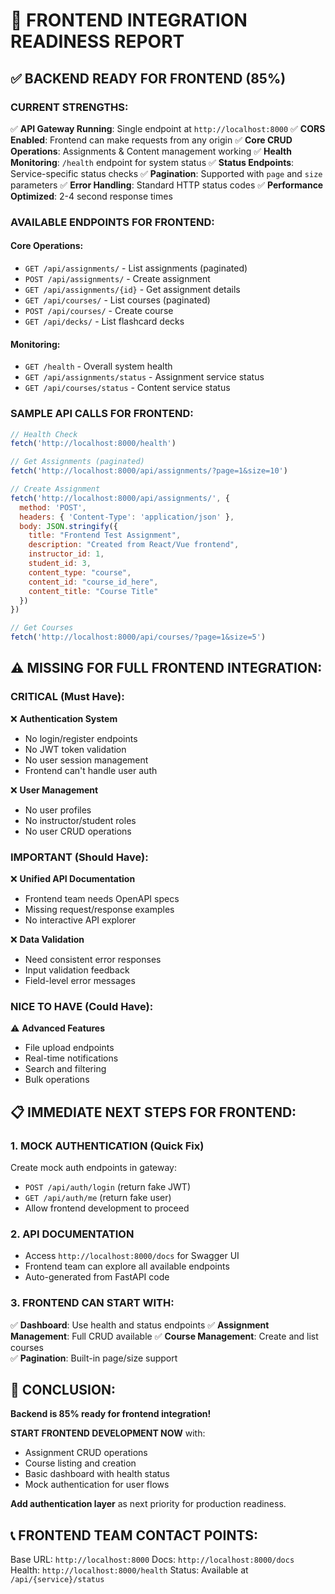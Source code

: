 # 🚀 FRONTEND INTEGRATION READINESS REPORT

## ✅ BACKEND READY FOR FRONTEND (85%)

### CURRENT STRENGTHS:
✅ **API Gateway Running**: Single endpoint at `http://localhost:8000`
✅ **CORS Enabled**: Frontend can make requests from any origin
✅ **Core CRUD Operations**: Assignments & Content management working
✅ **Health Monitoring**: `/health` endpoint for system status
✅ **Status Endpoints**: Service-specific status checks
✅ **Pagination**: Supported with `page` and `size` parameters
✅ **Error Handling**: Standard HTTP status codes
✅ **Performance Optimized**: 2-4 second response times

### AVAILABLE ENDPOINTS FOR FRONTEND:

#### Core Operations:
- `GET /api/assignments/` - List assignments (paginated)
- `POST /api/assignments/` - Create assignment  
- `GET /api/assignments/{id}` - Get assignment details
- `GET /api/courses/` - List courses (paginated)
- `POST /api/courses/` - Create course
- `GET /api/decks/` - List flashcard decks

#### Monitoring:
- `GET /health` - Overall system health
- `GET /api/assignments/status` - Assignment service status
- `GET /api/courses/status` - Content service status

### SAMPLE API CALLS FOR FRONTEND:

```javascript
// Health Check
fetch('http://localhost:8000/health')

// Get Assignments (paginated)  
fetch('http://localhost:8000/api/assignments/?page=1&size=10')

// Create Assignment
fetch('http://localhost:8000/api/assignments/', {
  method: 'POST',
  headers: { 'Content-Type': 'application/json' },
  body: JSON.stringify({
    title: "Frontend Test Assignment",
    description: "Created from React/Vue frontend", 
    instructor_id: 1,
    student_id: 3,
    content_type: "course",
    content_id: "course_id_here",
    content_title: "Course Title"
  })
})

// Get Courses
fetch('http://localhost:8000/api/courses/?page=1&size=5')
```

## ⚠️ MISSING FOR FULL FRONTEND INTEGRATION:

### CRITICAL (Must Have):
❌ **Authentication System**
   - No login/register endpoints
   - No JWT token validation  
   - No user session management
   - Frontend can't handle user auth

❌ **User Management**
   - No user profiles
   - No instructor/student roles
   - No user CRUD operations

### IMPORTANT (Should Have):
❌ **Unified API Documentation**
   - Frontend team needs OpenAPI specs
   - Missing request/response examples
   - No interactive API explorer

❌ **Data Validation**
   - Need consistent error responses
   - Input validation feedback
   - Field-level error messages

### NICE TO HAVE (Could Have):
⚠️ **Advanced Features**
   - File upload endpoints
   - Real-time notifications  
   - Search and filtering
   - Bulk operations

## 📋 IMMEDIATE NEXT STEPS FOR FRONTEND:

### 1. MOCK AUTHENTICATION (Quick Fix)
Create mock auth endpoints in gateway:
- `POST /api/auth/login` (return fake JWT)
- `GET /api/auth/me` (return fake user)
- Allow frontend development to proceed

### 2. API DOCUMENTATION  
- Access `http://localhost:8000/docs` for Swagger UI
- Frontend team can explore all available endpoints
- Auto-generated from FastAPI code

### 3. FRONTEND CAN START WITH:
✅ **Dashboard**: Use health and status endpoints
✅ **Assignment Management**: Full CRUD available
✅ **Course Management**: Create and list courses  
✅ **Pagination**: Built-in page/size support

## 🎯 CONCLUSION:

**Backend is 85% ready for frontend integration!**

**START FRONTEND DEVELOPMENT NOW** with:
- Assignment CRUD operations
- Course listing and creation
- Basic dashboard with health status
- Mock authentication for user flows

**Add authentication layer** as next priority for production readiness.

## 📞 FRONTEND TEAM CONTACT POINTS:

Base URL: `http://localhost:8000`
Docs: `http://localhost:8000/docs`  
Health: `http://localhost:8000/health`
Status: Available at `/api/{service}/status`
